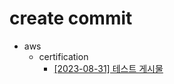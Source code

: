 # create commit
- aws
	- certification
		- [[2023-08-31] 테스트 게시물](https://github.com/kimbongjune/test-ssss/blob/main/aws%2Fcertification%2F2023-08-31_%ED%85%8C%EC%8A%A4%ED%8A%B8%20%EA%B2%8C%EC%8B%9C%EB%AC%BC.md)
